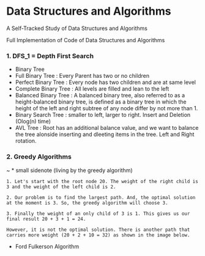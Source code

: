 # Data Structures and Algorithms

A Self-Tracked Study of Data Structures and Algorithms

Full Implementation of Code of Data Structures and Algorithms

### 1. DFS_1 = Depth First Search 

- Binary Tree  
- Full Binary Tree : Every Parent has two or no children
- Perfect Binary Tree : Every node has two children and are at same level
- Complete Binary Tree : All levels are filled and lean to the left
- Balanced Binary Tree : A balanced binary tree, also referred to as a height-balanced binary tree, is defined as a binary tree in which the height of the left and right subtree of any node differ by not more than 1.
- Binary Search Tree : smaller to left, larger to right. Insert and Deletion (Olog(n) time)
- AVL Tree : Root has an additional balance value, and we want to balance the tree alonside inserting and dleeting items in the tree. Left and Right rotation.


### 2. Greedy Algorithms

  ~ * small sidenote (living by the greedy algorithm)

    1. Let's start with the root node 20. The weight of the right child is 3 and the weight of the left child is 2.

    2. Our problem is to find the largest path. And, the optimal solution at the moment is 3. So, the greedy algorithm will choose 3.

    3. Finally the weight of an only child of 3 is 1. This gives us our final result 20 + 3 + 1 = 24.

    However, it is not the optimal solution. There is another path that carries more weight (20 + 2 + 10 = 32) as shown in the image below.


* Ford Fulkerson Algorithm

